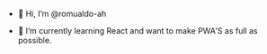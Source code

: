- 👋 Hi, I’m @romualdo-ah

- 🌱 I’m currently learning React and want to make PWA'S as full as possible.
